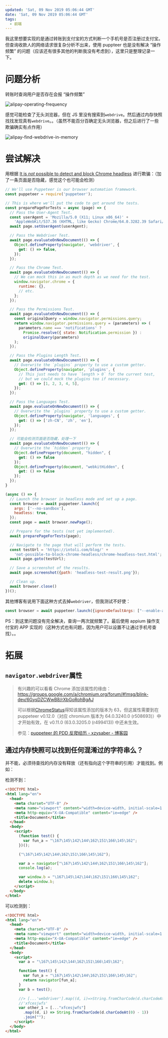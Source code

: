 ```yaml
---
updated: 'Sat, 09 Nov 2019 05:06:44 GMT'
date: 'Sat, 09 Nov 2019 05:06:44 GMT'
tags:
  - 前端
---
```


我这里想要实现的是通过转账到支付宝的方式判断一个手机号是否注册过支付宝。但查询收款人的网络请求很复杂分析不出来，使用 puppteer 也是没有解决 “操作频繁” 的问题（应该还有很多其他的判断我没有考虑到），这里只是整理记录一下。

# 问题分析

转账时查询用户是否存在会报 “操作频繁”

![alipay-operating-frequency](/blogs/images/alipay-operating-frequency.png)

感觉可能检查了无头浏览器，但在 JS 里没有搜索到`webdrive`。然后通过内存快照找找发现真有`webdrive`。。（虽然不能百分百确定无头浏览器，但之后进行了一些欺骗确实有点作用）

![alipay-find-webdrive-in-memory](/blogs/images/alipay-find-webdrive-in-memory.png)

# 尝试解决

用根据 [It is *not* possible to detect and block Chrome headless](https://intoli.com/blog/not-possible-to-block-chrome-headless/) 进行欺骗：（加了一条页面是否隐藏，感觉这个也可能会检测）

```js
// We'll use Puppeteer is our browser automation framework.
const puppeteer = require('puppeteer');

// This is where we'll put the code to get around the tests.
const preparePageForTests = async (page) => {
  // Pass the User-Agent Test.
  const userAgent = 'Mozilla/5.0 (X11; Linux x86_64)' +
    'AppleWebKit/537.36 (KHTML, like Gecko) Chrome/64.0.3282.39 Safari/537.36';
  await page.setUserAgent(userAgent);

  // Pass the Webdriver Test.
  await page.evaluateOnNewDocument(() => {
    Object.defineProperty(navigator, 'webdriver', {
      get: () => false,
    });
  });

  // Pass the Chrome Test.
  await page.evaluateOnNewDocument(() => {
    // We can mock this in as much depth as we need for the test.
    window.navigator.chrome = {
      runtime: {},
      // etc.
    };
  });

  // Pass the Permissions Test.
  await page.evaluateOnNewDocument(() => {
    const originalQuery = window.navigator.permissions.query;
    return window.navigator.permissions.query = (parameters) => (
      parameters.name === 'notifications' ?
        Promise.resolve({ state: Notification.permission }) :
        originalQuery(parameters)
    );
  });

  // Pass the Plugins Length Test.
  await page.evaluateOnNewDocument(() => {
    // Overwrite the `plugins` property to use a custom getter.
    Object.defineProperty(navigator, 'plugins', {
      // This just needs to have `length > 0` for the current test,
      // but we could mock the plugins too if necessary.
      get: () => [1, 2, 3, 4, 5],
    });
  });

  // Pass the Languages Test.
  await page.evaluateOnNewDocument(() => {
    // Overwrite the `plugins` property to use a custom getter.
    Object.defineProperty(navigator, 'languages', {
      get: () => ['zh-CN', 'zh', 'en'],
    });
  });

  // 可能会检测页面是否隐藏，处理一下
  await page.evaluateOnNewDocument(() => {
    // Overwrite the `hidden` property
    Object.defineProperty(document, "hidden", {
      get: () => false
    });
    Object.defineProperty(document, "webkitHidden", {
      get: () => false
    });
  });
}

(async () => {
  // Launch the browser in headless mode and set up a page.
  const browser = await puppeteer.launch({
    args: ['--no-sandbox'],
    headless: true,
  });
  const page = await browser.newPage();

  // Prepare for the tests (not yet implemented).
  await preparePageForTests(page);

  // Navigate to the page that will perform the tests.
  const testUrl = 'https://intoli.com/blog/' +
    'not-possible-to-block-chrome-headless/chrome-headless-test.html';
  await page.goto(testUrl);

  // Save a screenshot of the results.
  await page.screenshot({path: 'headless-test-result.png'});

  // Clean up.
  await browser.close()
})();
```

其他博客有说用下面这种方式去掉`webdriver`，但我测试不好使：

```js
const browser = await puppeteer.launch({ignoreDefaultArgs: ["--enable-automation"]});
```

PS：到这里问题没有完全解决，查询一两次就频繁了。最后使用 appium 操作支付宝的 APP 实现的（这种方式也有问题，因为用户可以设置不让通过手机号查找）。。

# 拓展

## `navigator.webdriver`属性

> 有兴趣的可以看看 Chrome 添加该属性的缘由：<https://groups.google.com/a/chromium.org/forum/#!msg/blink-dev/6GysDZCWwB8/rXbGoRohBgAJ>
>
> 可以根据[ChromeStatus](https://www.chromestatus.com/feature/6216034532982784)得知该属性添加的版本为 63，但这属性需要到在 puppeteer v0.12.0（对应 chromium 版本为 64.0.3240.0 (r508693)）中才开始有效，在 v0.11.0 (63.0.3205.0 (r499413)) 中还未生效。
>
> 参见：[puppeteer 的 PDD 反爬经历 - xzysaber - 博客园](https://www.cnblogs.com/xzysaber/p/9719493.html)

## 通过内存快照可以找到任何混淆过的字符串么？

并不能，必须待查找的内存没有释放（还有指向这个字符串的引用）才能找到。例如：

检测不到：

```html
<!DOCTYPE html>
<html lang="en">
  <head>
    <meta charset="UTF-8" />
    <meta name="viewport" content="width=device-width, initial-scale=1.0" />
    <meta http-equiv="X-UA-Compatible" content="ie=edge" />
    <title>Document</title>
  </head>
  <body>
    <script>
      (function test() {
        var fun_a = "\167\145\142\144\162\151\166\145\162";
      })();

      ("\167\145\142\144\162\151\166\145\162");

      var a = navigator["\167\145\142\144\162\151\166\145\162"];
      console.log(a);

      var window.b = "\167\145\142\144\162\151\166\145\162";
      delete window.b;
    </script>
  </body>
</html>
```

可以检测到：

```html
<!DOCTYPE html>
<html lang="en">
  <head>
    <meta charset="UTF-8" />
    <meta name="viewport" content="width=device-width, initial-scale=1.0" />
    <meta http-equiv="X-UA-Compatible" content="ie=edge" />
    <title>Document</title>
  </head>
  <body>
    <script>
      var a = "\167\145\142\144\162\151\166\145\162";

      function test() {
        var fun_a = "\167\145\142\144\162\151\166\145\162";
        return navigator[fun_a];
      }
      var b = test();

      //> [...'webdriver'].map((d, i)=>String.fromCharCode(d.charCodeAt(0) + 1)).join('')
      //'xfcesjwfs'
      var other_1 = [..."xfcesjwfs"]
        .map((d, i) => String.fromCharCode(d.charCodeAt(0) - 1))
        .join("");
    </script>
  </body>
</html>
```
